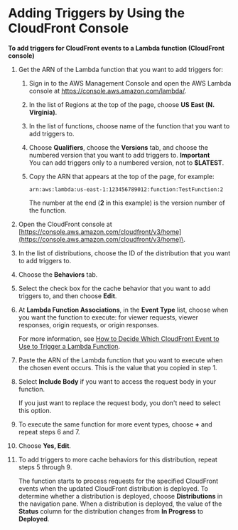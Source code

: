 # Adding Triggers by Using the CloudFront Console<a name="lambda-edge-add-triggers-cf-console"></a><a name="lambda-create-functions-add-triggers-cloudfront-console-procedure"></a>

**To add triggers for CloudFront events to a Lambda function \(CloudFront console\)**

1. Get the ARN of the Lambda function that you want to add triggers for:

   1. Sign in to the AWS Management Console and open the AWS Lambda console at [https://console\.aws\.amazon\.com/lambda/](https://console.aws.amazon.com/lambda/)\.

   1. In the list of Regions at the top of the page, choose **US East \(N\. Virginia\)**\.

   1. In the list of functions, choose name of the function that you want to add triggers to\.

   1. Choose **Qualifiers**, choose the **Versions** tab, and choose the numbered version that you want to add triggers to\.
**Important**  
You can add triggers only to a numbered version, not to **$LATEST**\.

   1. Copy the ARN that appears at the top of the page, for example:

      `arn:aws:lambda:us-east-1:123456789012:function:TestFunction:2`

      The number at the end \(**2** in this example\) is the version number of the function\.

1. Open the CloudFront console at [https://console.aws.amazon.com/cloudfront/v3/home](https://console.aws.amazon.com/cloudfront/v3/home)\.

1. In the list of distributions, choose the ID of the distribution that you want to add triggers to\.

1. Choose the **Behaviors** tab\.

1. Select the check box for the cache behavior that you want to add triggers to, and then choose **Edit**\.

1. At **Lambda Function Associations**, in the **Event Type** list, choose when you want the function to execute: for viewer requests, viewer responses, origin requests, or origin responses\. 

   For more information, see [How to Decide Which CloudFront Event to Use to Trigger a Lambda Function](lambda-how-to-choose-event.md)\.

1. Paste the ARN of the Lambda function that you want to execute when the chosen event occurs\. This is the value that you copied in step 1\.

1. Select **Include Body** if you want to access the request body in your function\.

   If you just want to replace the request body, you don't need to select this option\.

1. To execute the same function for more event types, choose **\+** and repeat steps 6 and 7\.

1. Choose **Yes, Edit**\.

1. To add triggers to more cache behaviors for this distribution, repeat steps 5 through 9\.

   The function starts to process requests for the specified CloudFront events when the updated CloudFront distribution is deployed\. To determine whether a distribution is deployed, choose **Distributions** in the navigation pane\. When a distribution is deployed, the value of the **Status** column for the distribution changes from **In Progress** to **Deployed**\.